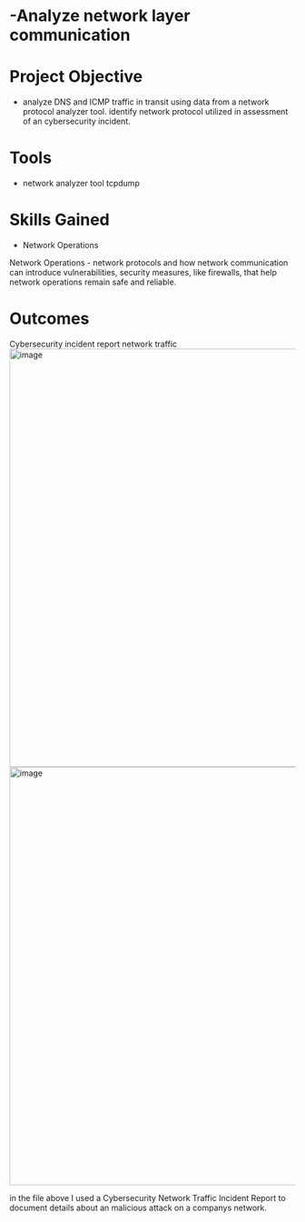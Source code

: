 # -Analyze network layer communication

# Project Objective
- analyze DNS and ICMP traffic in transit using data from a network protocol analyzer tool. identify network protocol utilized in assessment of an cybersecurity incident.  

# Tools 
- network analyzer tool tcpdump

# Skills Gained
- Network Operations 
  

Network Operations  - network protocols and how network communication can introduce vulnerabilities, security measures, like firewalls, that help network operations remain safe and reliable.

# Outcomes 

Cybersecurity incident report network traffic <img width="736" alt="image" src="https://github.com/BluuChipp/-Analyze-network-layer-communication/assets/144733257/513f21b2-cb48-4fdd-8db9-4c5264e20727">
<img width="736" alt="image" src="https://github.com/BluuChipp/-Analyze-network-layer-communication/assets/144733257/2bedadaf-0dda-4027-9d61-a9bce97135af">



in the file above I used a Cybersecurity Network Traffic Incident Report to document details about an malicious attack on a companys network. 
